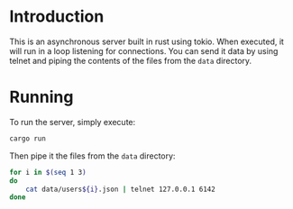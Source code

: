 # Introduction

This is an asynchronous server built in rust using tokio.
When executed, it will run in a loop listening for connections. You can send it data by using telnet and piping the contents of the files from the `data` directory.

# Running

To run the server, simply execute:

```bash
cargo run
```

Then pipe it the files from the `data` directory:

```bash
for i in $(seq 1 3)
do
    cat data/users${i}.json | telnet 127.0.0.1 6142
done
```
